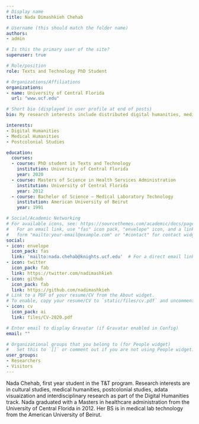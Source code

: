 ```yaml
---
# Display name
title: Nada Dimashkieh Chehab

# Username (this should match the folder name)
authors:
- admin

# Is this the primary user of the site?
superuser: true

# Role/position
role: Texts and Technology PhD Student

# Organizations/Affiliations
organizations:
- name: University of Central Florida
  url: "www.ucf.edu"

# Short bio (displayed in user profile at end of posts)
bio: My research interests include distributed digital humanities, medical humanities, postcolonial studies, data visualization.

interests:
- Digital Humanities
- Medical Humanities
- Postcolonial Studies

education:
  courses:
  - course: PhD student in Texts and Technology
    institution: University of Central Florida
    year: 2020
  - course: Masters of Science in Health Services Administration
    institution: University of Central Florida
    year: 2012
  - course: Bachelor of Science – Medical Laboratory Technology	
    institution: American University of Beirut
    year: 1991

# Social/Academic Networking
# For available icons, see: https://sourcethemes.com/academic/docs/page-builder/#icons
#   For an email link, use "fas" icon pack, "envelope" icon, and a link in the
#   form "mailto:your-email@example.com" or "#contact" for contact widget.
social:
- icon: envelope
  icon_pack: fas
  link: 'mailto:nada.chehab@knights.ucf.edu'  # For a direct email link, use "mailto:test@example.org".
- icon: twitter
  icon_pack: fab
  link: https://twitter.com/nadimashkieh
- icon: github
  icon_pack: fab
  link: https://github.com/nadimashkieh
# Link to a PDF of your resume/CV from the About widget.
# To enable, copy your resume/CV to `static/files/cv.pdf` and uncomment the lines below.
- icon: cv
  icon_pack: ai
  link: files/CV-2020.pdf

# Enter email to display Gravatar (if Gravatar enabled in Config)
email: ""

# Organizational groups that you belong to (for People widget)
#   Set this to `[]` or comment out if you are not using People widget.
user_groups:
- Researchers
- Visitors
---
```


Nada Chehab, first year student in the T&T program. Research interests are in cultural studies, medical humanities, postcolonial studies, adata visuaization and interdisciplinary research as part of the Digital Humanities track. Nada graduated with a Masters in healthcare administration from the University of Central Florida in 2012. Her BS is in medical lab technology from the American University of Beirut. 
 